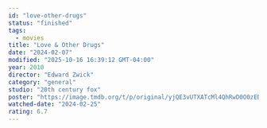 ```yaml
---
id: "love-other-drugs"
status: "finished"
tags:
  - movies
title: "Love & Other Drugs"
date: "2024-02-07"
modified: "2025-10-16 16:39:12 GMT-04:00"
year: 2010
director: "Edward Zwick"
category: "general"
studio: "20th century fox"
poster: "https://image.tmdb.org/t/p/original/yjQE3vUTXATcMl4QhRwD0O0zEDo.jpg"
watched-date: "2024-02-25"
rating: 6.7
---
```

